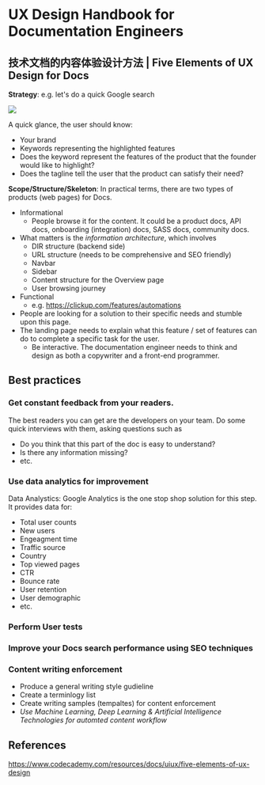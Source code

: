 # UX Design Handbook for Documentation Engineers

## 技术文档的内容体验设计方法 | Five Elements of UX Design for Docs

**Strategy**: e.g. let's do a quick Google search

![](https://edu.google.com/coursebuilder/courses/pswg/1.2/assets/notes/Lesson2.4/images/image04.png)

A quick glance, the user should know:
+ Your brand
+ Keywords representing the highlighted features
+ Does the keyword represent the features of the product that the founder would like to highlight?
+ Does the tagline tell the user that the product can satisfy their need?

**Scope/Structure/Skeleton**: In practical terms, there are two types of products (web pages) for Docs.
+ Informational
  + People browse it for the content. It could be a product docs, API docs, onboarding (integration) docs, SASS docs, community docs.
+ What matters is the *information architecture*, which involves
    + DIR structure (backend side) 
    + URL structure (needs to be comprehensive and SEO friendly)
    + Navbar
    + Sidebar
    + Content structure for the Overview page
    + User browsing journey
+ Functional
  + e.g. https://clickup.com/features/automations 
+ People are looking for a solution to their specific needs and stumble upon this page.
+ The landing page needs to explain what this feature / set of features can do to complete a specific task for the user.
  + Be interactive. The documentation engineer needs to think and design as both a copywriter and a front-end programmer.

## Best practices
### Get constant feedback from your readers.
The best readers you can get are the developers on your team. Do some quick interviews with them, asking questions such as
+ Do you think that this part of the doc is easy to understand?
+ Is there any information missing?
+ etc.

### Use data analytics for improvement
Data Analystics: Google Analytics is the one stop shop solution for this step. It provides data for:
+ Total user counts
+ New users
+ Engeagment time
+ Traffic source
+ Country
+ Top viewed pages
+ CTR
+ Bounce rate
+ User retention
+ User demographic
+ etc.

### Perform User tests

### Improve your Docs search performance using SEO techniques

### Content writing enforcement
+ Produce a general writing style gudieline
+ Create a terminlogy list
+ Create writing samples (tempaltes) for content enforcement
+ *Use Machine Learning, Deep Learning & Artificial Intelligence Technologies for automted content workflow*

## References

https://www.codecademy.com/resources/docs/uiux/five-elements-of-ux-design
